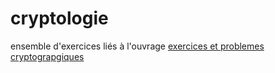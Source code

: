 # cryptologie
ensemble d'exercices liés à l'ouvrage [exercices et problemes cryptograpgiques](https://www.dunod.com/sciences-techniques/exercices-et-problemes-cryptographie-1)
